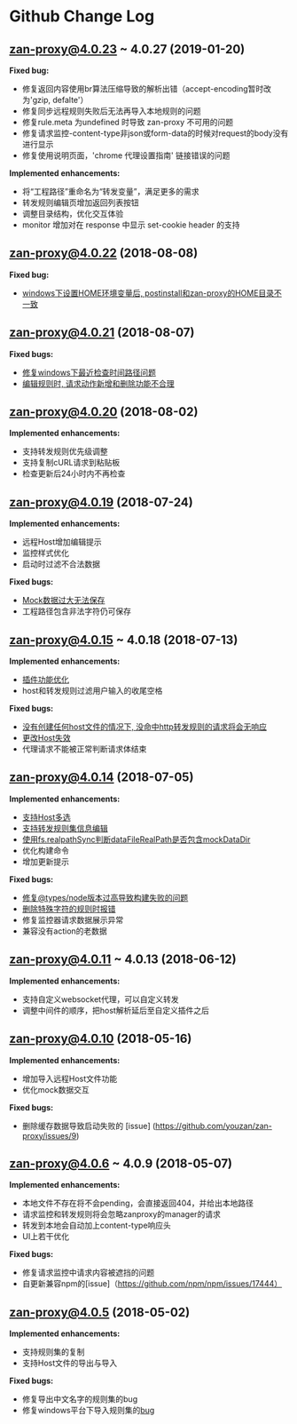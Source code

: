 # Github Change Log

## zan-proxy@4.0.23 ~ 4.0.27 (2019-01-20)

**Fixed bug:**
- 修复返回内容使用br算法压缩导致的解析出错（accept-encoding暂时改为'gzip, defalte'）
- 修复同步远程规则失败后无法再导入本地规则的问题
- 修复rule.meta 为undefined 时导致 zan-proxy 不可用的问题
- 修复请求监控-content-type非json或form-data的时候对request的body没有进行显示
- 修复使用说明页面，'chrome 代理设置指南' 链接错误的问题

**Implemented enhancements:**
- 将“工程路径”重命名为“转发变量”，满足更多的需求
- 转发规则编辑页增加返回列表按钮
- 调整目录结构，优化交互体验
- monitor 增加对在 response 中显示 set-cookie header 的支持

## zan-proxy@4.0.22 (2018-08-08)

**Fixed bug:**

- [windows下设置HOME环境变量后, postinstall和zan-proxy的HOME目录不一致](https://github.com/youzan/zan-proxy/issues/66)

## zan-proxy@4.0.21 (2018-08-07)

**Fixed bugs:**

- [修复windows下最近检查时间路径问题](https://github.com/youzan/zan-proxy/issues/61)
- [编辑规则时, 请求动作新增和删除功能不合理](https://github.com/youzan/zan-proxy/issues/60)


## zan-proxy@4.0.20 (2018-08-02)

**Implemented enhancements:**

- 支持转发规则优先级调整
- 支持复制cURL请求到粘贴板
- 检查更新后24小时内不再检查

## zan-proxy@4.0.19 (2018-07-24)

**Implemented enhancements:**

- 远程Host增加编辑提示
- 监控样式优化
- 启动时过滤不合法数据

**Fixed bugs:**

- [Mock数据过大无法保存](https://github.com/youzan/zan-proxy/issues/49)
- 工程路径包含非法字符仍可保存

## zan-proxy@4.0.15 ~ 4.0.18 (2018-07-13)

**Implemented enhancements:**

- [插件功能优化](https://github.com/youzan/zan-proxy/pull/43)
- host和转发规则过滤用户输入的收尾空格

**Fixed bugs:**

- [没有创建任何host文件的情况下, 没命中http转发规则的请求将会无响应](https://github.com/youzan/zan-proxy/issues/45)
- [更改Host失效](https://github.com/youzan/zan-proxy/issues/40)
- 代理请求不能被正常判断请求体结束

## zan-proxy@4.0.14 (2018-07-05)

**Implemented enhancements:**

- [支持Host多选](https://github.com/youzan/zan-proxy/issues/24)
- [支持转发规则集信息编辑](https://github.com/youzan/zan-proxy/pull/30)
- [使用fs.realpathSync判断dataFileRealPath是否包含mockDataDir](https://github.com/youzan/zan-proxy/pull/25)
- 优化构建命令
- 增加更新提示

**Fixed bugs:**

- [修复@types/node版本过高导致构建失败的问题](https://github.com/youzan/zan-proxy/issues/27)
- [删除特殊字符的规则时报错](https://github.com/youzan/zan-proxy/pull/28)
- 修复监控器请求数据展示异常
- 兼容没有action的老数据

## zan-proxy@4.0.11 ~ 4.0.13 (2018-06-12)

**Implemented enhancements:**

- 支持自定义websocket代理，可以自定义转发
- 调整中间件的顺序，把host解析延后至自定义插件之后

## zan-proxy@4.0.10 (2018-05-16)

**Implemented enhancements:**

- 增加导入远程Host文件功能
- 优化mock数据交互

**Fixed bugs:**

- 删除缓存数据导致启动失败的 [issue] (https://github.com/youzan/zan-proxy/issues/9)

## zan-proxy@4.0.6 ~ 4.0.9 (2018-05-07)

**Implemented enhancements:**

- 本地文件不存在将不会pending，会直接返回404，并给出本地路径
- 请求监控和转发规则将会忽略zanproxy的manager的请求
- 转发到本地会自动加上content-type响应头
- UI上若干优化

**Fixed bugs:**

- 修复请求监控中请求内容被遮挡的问题
- 自更新兼容npm的[issue]（https://github.com/npm/npm/issues/17444）

## zan-proxy@4.0.5 (2018-05-02)

**Implemented enhancements:**

- 支持规则集的复制
- 支持Host文件的导出与导入

**Fixed bugs:**

- 修复导出中文名字的规则集的bug
- 修复windows平台下导入规则集的[bug](https://github.com/youzan/zan-proxy/issues/2)
